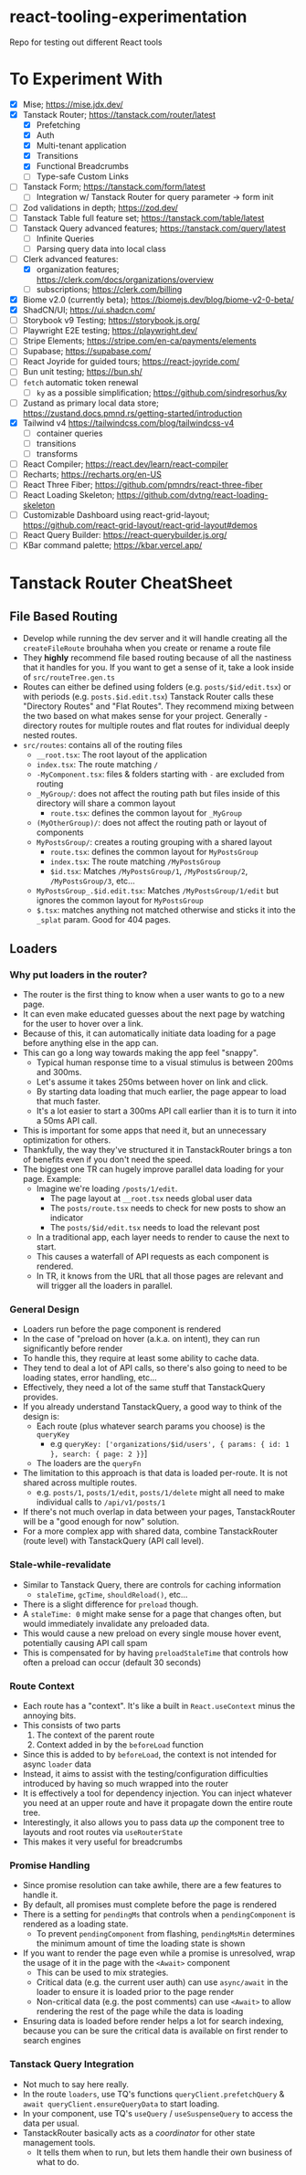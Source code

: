 # react-tooling-experimentation

Repo for testing out different React tools

# To Experiment With

- [x] Mise; https://mise.jdx.dev/
- [x] Tanstack Router; https://tanstack.com/router/latest
  - [x] Prefetching
  - [x] Auth
  - [x] Multi-tenant application
  - [x] Transitions
  - [x] Functional Breadcrumbs
  - [ ] Type-safe Custom Links
- [ ] Tanstack Form; https://tanstack.com/form/latest
  - [ ] Integration w/ Tanstack Router for query parameter -> form init
- [ ] Zod validations in depth; https://zod.dev/
- [ ] Tanstack Table full feature set; https://tanstack.com/table/latest
- [ ] Tanstack Query advanced features; https://tanstack.com/query/latest
  - [ ] Infinite Queries
  - [ ] Parsing query data into local class
- [ ] Clerk advanced features:
  - [x] organization features; https://clerk.com/docs/organizations/overview
  - [ ] subscriptions; https://clerk.com/billing
- [x] Biome v2.0 (currently beta); https://biomejs.dev/blog/biome-v2-0-beta/
- [x] ShadCN/UI; https://ui.shadcn.com/
- [ ] Storybook v9 Testing; https://storybook.js.org/
- [ ] Playwright E2E testing; https://playwright.dev/
- [ ] Stripe Elements; https://stripe.com/en-ca/payments/elements
- [ ] Supabase; https://supabase.com/
- [ ] React Joyride for guided tours; https://react-joyride.com/
- [ ] Bun unit testing; https://bun.sh/
- [ ] `fetch` automatic token renewal
  - [ ] `ky` as a possible simplification; https://github.com/sindresorhus/ky
- [ ] Zustand as primary local data store; https://zustand.docs.pmnd.rs/getting-started/introduction
- [x] Tailwind v4 https://tailwindcss.com/blog/tailwindcss-v4
  - [ ] container queries
  - [ ] transitions
  - [ ] transforms
- [ ] React Compiler; https://react.dev/learn/react-compiler
- [ ] Recharts; https://recharts.org/en-US
- [ ] React Three Fiber; https://github.com/pmndrs/react-three-fiber
- [ ] React Loading Skeleton; https://github.com/dvtng/react-loading-skeleton
- [ ] Customizable Dashboard using react-grid-layout; https://github.com/react-grid-layout/react-grid-layout#demos
- [ ] React Query Builder: https://react-querybuilder.js.org/
- [ ] KBar command palette; https://kbar.vercel.app/

# Tanstack Router CheatSheet

## File Based Routing

- Develop while running the dev server and it will handle creating all the `createFileRoute` brouhaha when you create or rename a route file
- They **highly** recommend file based routing because of all the nastiness that it handles for you.
  If you want to get a sense of it, take a look inside of `src/routeTree.gen.ts`
- Routes can either be defined using folders (e.g. `posts/$id/edit.tsx`) or with periods (e.g. `posts.$id.edit.tsx`)
  Tanstack Router calls these "Directory Routes" and "Flat Routes". They recommend mixing between the two based on what makes sense for your project.
  Generally - directory routes for multiple routes and flat routes for individual deeply nested routes.
- `src/routes`: contains all of the routing files
  - `__root.tsx`: The root layout of the application
  - `index.tsx`: The route matching `/`
  - `-MyComponent.tsx`: files & folders starting with `-` are excluded from routing
  - `_MyGroup/`: does not affect the routing path but files inside of this directory will share a common layout
    - `route.tsx`: defines the common layout for `_MyGroup`
  - `(MyOtherGroup)/`: does not affect the routing path or layout of components
  - `MyPostsGroup/`: creates a routing grouping with a shared layout
    - `route.tsx`: defines the common layout for `MyPostsGroup`
    - `index.tsx`: The route matching `/MyPostsGroup`
    - `$id.tsx`: Matches `/MyPostsGroup/1`, `/MyPostsGroup/2`, `/MyPostsGroup/3`, etc...
  - `MyPostsGroup_.$id.edit.tsx`: Matches `/MyPostsGroup/1/edit` but ignores the common layout for `MyPostsGroup`
  - `$.tsx`: matches anything not matched otherwise and sticks it into the `_splat` param. Good for 404 pages.

## Loaders

### Why put loaders in the router?

- The router is the first thing to know when a user wants to go to a new page.
- It can even make educated guesses about the next page by watching for the user to hover over a link.
- Because of this, it can automatically initiate data loading for a page before anything else in the app can.
- This can go a long way towards making the app feel "snappy".
  - Typical human response time to a visual stimulus is between 200ms and 300ms.
  - Let's assume it takes 250ms between hover on link and click.
  - By starting data loading that much earlier, the page appear to load that much faster.
  - It's a lot easier to start a 300ms API call earlier than it is to turn it into a 50ms API call.
- This is important for some apps that need it, but an unnecessary optimization for others.
- Thankfully, the way they've structured it in TanstackRouter brings a ton of benefits even if you don't need the speed.
- The biggest one TR can hugely improve parallel data loading for your page. Example:
  - Imagine we're loading `/posts/1/edit`.
    - The page layout at `__root.tsx` needs global user data
    - The `posts/route.tsx` needs to check for new posts to show an indicator
    - The `posts/$id/edit.tsx` needs to load the relevant post
  - In a traditional app, each layer needs to render to cause the next to start.
  - This causes a waterfall of API requests as each component is rendered.
  - In TR, it knows from the URL that all those pages are relevant and will trigger all the loaders in parallel.

### General Design

- Loaders run before the page component is rendered
- In the case of "preload on hover (a.k.a. on intent), they can run significantly before render
- To handle this, they require at least some ability to cache data.
- They tend to deal a lot of API calls, so there's also going to need to be loading states, error handling, etc...
- Effectively, they need a lot of the same stuff that TanstackQuery provides.
- If you already understand TanstackQuery, a good way to think of the design is:
  - Each route (plus whatever search params you choose) is the `queryKey`
    - e.g `queryKey: ['organizations/$id/users', { params: { id: 1 }, search: { page: 2 }}`]
  - The loaders are the `queryFn`
- The limitation to this approach is that data is loaded per-route. It is not shared across multiple routes.
  - e.g. `posts/1`, `posts/1/edit`, `posts/1/delete` might all need to make individual calls to `/api/v1/posts/1`
- If there's not much overlap in data between your pages, TanstackRouter will be a "good enough for now" solution.
- For a more complex app with shared data, combine TanstackRouter (route level) with TanstackQuery (API call level).

### Stale-while-revalidate

- Similar to Tanstack Query, there are controls for caching information
  - `staleTime`, `gcTime`, `shouldReload()`, etc...
- There is a slight difference for `preload` though.
- A `staleTime: 0` might make sense for a page that changes often, but would immediately invalidate any preloaded data.
- This would cause a new preload on every single mouse hover event, potentially causing API call spam
- This is compensated for by having `preloadStaleTime` that controls how often a preload can occur (default 30 seconds)

### Route Context

- Each route has a "context". It's like a built in `React.useContext` minus the annoying bits.
- This consists of two parts
  1) The context of the parent route
  2) Context added in by the `beforeLoad` function
- Since this is added to by `beforeLoad`, the context is not intended for async `loader` data 
- Instead, it aims to assist with the testing/configuration difficulties introduced by having so much wrapped into the router
- It is effectively a tool for dependency injection. You can inject whatever you need at an upper route and have it propagate down the entire route tree.
- Interestingly, it also allows you to pass data _up_ the component tree to layouts and root routes via `useRouterState`
- This makes it very useful for breadcrumbs

### Promise Handling

- Since promise resolution can take awhile, there are a few features to handle it.
- By default, all promises must complete before the page is rendered
- There is a setting for `pendingMs` that controls when a `pendingComponent` is rendered as a loading state.
  - To prevent `pendingComponent` from flashing, `pendingMsMin` determines the minimum amount of time the loading state is shown
- If you want to render the page even while a promise is unresolved, wrap the usage of it in the page with the `<Await>` component
  - This can be used to mix strategies.
  - Critical data (e.g. the current user auth) can use `async/await` in the loader to ensure it is loaded prior to the page render
  - Non-critical data (e.g. the post comments) can use `<Await>` to allow rendering the rest of the page while the data is loading
- Ensuring data is loaded before render helps a lot for search indexing, because you can be sure the critical data is available on first render to search engines

### Tanstack Query Integration

- Not much to say here really.
- In the route `loaders`, use TQ's functions `queryClient.prefetchQuery` & `await queryClient.ensureQueryData` to start loading.
- In your component, use TQ's `useQuery` / `useSuspenseQuery` to access the data per usual.
- TanstackRouter basically acts as a _coordinator_ for other state management tools.
  - It tells them when to run, but lets them handle their own business of what to do.

